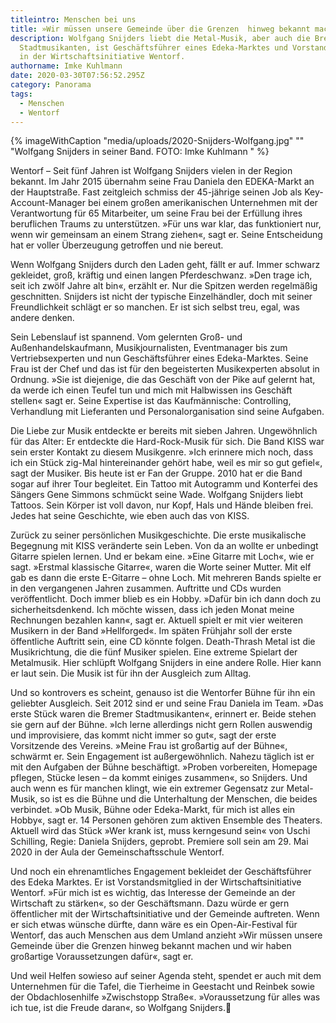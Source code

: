 ```yaml
---
titleintro: Menschen bei uns
title: »Wir müssen unsere Gemeinde über die Grenzen  hinweg bekannt machen.«
description: Wolfgang Snijders liebt die Metal-Musik, aber auch die Bremer
  Stadtmusikanten, ist Geschäftsführer eines Edeka-Marktes und Vorstandsmitglied
  in der Wirtschaftsinitiative Wentorf.
authorname: Imke Kuhlmann
date: 2020-03-30T07:56:52.295Z
category: Panorama
tags:
  - Menschen
  - Wentorf
---
```


{% imageWithCaption "media/uploads/2020-Snijders-Wolfgang.jpg" "" "Wolfgang Snijders in seiner Band. FOTO: Imke Kuhlmann   " %}


Wentorf – Seit fünf Jahren ist Wolfgang Snijders vielen in der Region bekannt. Im Jahr 2015 übernahm seine Frau Daniela den EDEKA-Markt an der Hauptstraße. Fast zeitgleich schmiss der 45-jährige seinen Job als Key-Account-Manager bei einem großen amerikanischen Unternehmen mit der Verantwortung für 65 Mitarbeiter, um seine Frau bei der Erfüllung ihres beruflichen Traums zu unterstützen. »Für uns war klar, das funktioniert nur, wenn wir gemeinsam an einem Strang ziehen«, sagt er. Seine Entscheidung hat er voller Überzeugung getroffen und nie bereut.

Wenn Wolfgang Snijders durch den Laden geht, fällt er auf. Immer schwarz gekleidet, groß, kräftig und einen langen Pferdeschwanz. »Den trage ich, seit ich zwölf Jahre alt bin«, erzählt er. Nur die Spitzen werden regelmäßig geschnitten. Snijders ist nicht der typische Einzelhändler, doch mit seiner Freundlichkeit schlägt er so manchen. Er ist sich selbst treu, egal, was andere denken. 

Sein Lebenslauf ist spannend. Vom gelernten Groß- und Außenhandelskaufmann, Musikjournalisten, Eventmanager bis zum Vertriebsexperten und nun Geschäftsführer eines Edeka-Marktes. Seine Frau ist der Chef und das ist für den begeisterten Musikexperten absolut in Ordnung. »Sie ist diejenige, die das Geschäft von der Pike auf gelernt hat, da werde ich einen Teufel tun und mich mit Halbwissen ins Geschäft stellen« sagt er. Seine Expertise ist das Kaufmännische: Controlling, Verhandlung mit Lieferanten und Personalorganisation sind seine Aufgaben.

Die Liebe zur Musik entdeckte er bereits mit sieben Jahren. Ungewöhnlich für das Alter: Er entdeckte die Hard-Rock-Musik für sich. Die Band KISS war sein erster Kontakt zu diesem Musikgenre. »Ich erinnere mich noch, dass ich ein Stück zig-Mal hintereinander gehört habe, weil es mir so gut gefiel«, sagt der Musiker. Bis heute ist er Fan der Gruppe. 2010 hat er die Band sogar auf ihrer Tour begleitet. Ein Tattoo mit Autogramm und Konterfei des Sängers Gene Simmons schmückt seine Wade. Wolfgang Snijders liebt Tattoos. Sein Körper ist voll davon, nur Kopf, Hals und Hände bleiben frei. Jedes hat seine Geschichte, wie eben auch das von KISS. 

Zurück zu seiner persönlichen Musikgeschichte. Die erste musikalische Begegnung mit KISS veränderte sein Leben. Von da an wollte er unbedingt Gitarre spielen lernen. Und er bekam eine. »Eine Gitarre mit Loch«, wie er sagt. »Erstmal klassische Gitarre«, waren die Worte seiner Mutter. Mit elf gab es dann die erste E-Gitarre – ohne Loch. Mit mehreren Bands spielte er in den vergangenen Jahren zusammen. Auftritte und CDs wurden veröffentlicht. Doch immer blieb es ein Hobby. »Dafür bin ich dann doch zu sicherheitsdenkend. Ich möchte wissen, dass ich jeden Monat meine Rechnungen bezahlen kann«, sagt er. Aktuell spielt er mit vier weiteren Musikern in der Band »Hellforged«. Im späten Frühjahr soll der erste öffentliche Auftritt sein, eine CD könnte folgen. Death-Thrash Metal ist die Musikrichtung, die die fünf Musiker spielen. Eine extreme Spielart der Metalmusik. Hier schlüpft Wolfgang Snijders in eine andere Rolle. Hier kann er laut sein. Die Musik ist für ihn der Ausgleich zum Alltag.

Und so kontrovers es scheint, genauso ist die Wentorfer Bühne für ihn ein geliebter Ausgleich. Seit 2012 sind er und seine Frau Daniela im Team. »Das erste Stück waren die Bremer Stadtmusikanten«, erinnert er. Beide stehen sie gern auf der Bühne. »Ich lerne allerdings nicht gern Rollen auswendig und improvisiere, das kommt nicht immer so gut«, sagt der erste Vorsitzende des Vereins. »Meine Frau ist großartig auf der Bühne«, schwärmt er. Sein Engagement ist außergewöhnlich. Nahezu täglich ist er mit den Aufgaben der Bühne beschäftigt. »Proben vorbereiten, Homepage pflegen, Stücke lesen – da kommt einiges zusammen«, so Snijders. Und auch wenn es für manchen klingt, wie ein extremer Gegensatz zur Metal-Musik, so ist es die Bühne und die Unterhaltung der Menschen, die beides verbindet. »Ob Musik, Bühne oder Edeka-Markt, für mich ist alles ein Hobby«, sagt er. 14 Personen gehören zum aktiven Ensemble des Theaters. Aktuell wird das Stück »Wer krank ist, muss kerngesund sein« von Uschi Schilling, Regie: Daniela Snijders, geprobt. Premiere soll sein am 29. Mai 2020 in der Aula der Gemeinschaftsschule Wentorf. 

Und noch ein ehrenamtliches Engagement bekleidet der Geschäftsführer des Edeka Marktes. Er ist Vorstandsmitglied in der Wirtschaftsinitiative Wentorf. »Für mich ist es wichtig, das Interesse der Gemeinde an der Wirtschaft zu stärken«, so der Geschäftsmann. Dazu würde er gern öffentlicher mit der Wirtschaftsinitiative und der Gemeinde auftreten. Wenn er sich etwas wünsche dürfte, dann wäre es ein Open-Air-Festival für Wentorf, das auch Menschen aus dem Umland anzieht »Wir müssen unsere Gemeinde über die Grenzen hinweg bekannt machen und wir haben großartige Voraussetzungen dafür«, sagt er. 



Und weil Helfen sowieso auf seiner Agenda steht, spendet er auch mit dem Unternehmen für die Tafel, die Tierheime in Geestacht und Reinbek sowie der Obdachlosenhilfe »Zwischstopp Straße«. »Voraussetzung für alles was ich tue, ist die Freude daran«, so Wolfgang Snijders.